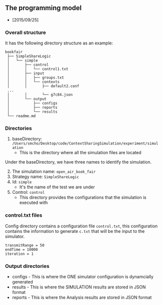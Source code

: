 ## The programming model

* [2015/09/25]

### Overall structure

It has the following directory structure as an example:

    bookfair
     ├── SimpleShareLogic
     │   └── simple
     │       ├── control
     │       │   └── control1.txt     
     │       ├── input
     │       │   ├── groups.txt     
     │       │   └── contexts
     │       │       ├── default2.conf
     ...
     │       │       └── g7c84.json
     │       └── output
     │           ├── configs
     │           ├── reports     
     │           └── results
     └── readme.md


### Directories 

1. baseDirectory: `/Users/smcho/Desktop/code/ContextSharingSimulation/experiment/simulation`
    * This is the directory where all the simulation files are located

Under the baseDirectory, we have three names to identify the simulation.

2. The simulation name: `open_air_book_fair`
3. Strategy name: `SimpleShareLogic`
4. Id: `simple`
    * It's the name of the test we are under
5. Control: `control`
    * This directory provides the configurations that the simulation is executed with 

### control.txt files

Config directory contains a configuration file `control.txt`, this configuration contains the information to generate `c.txt` 
that will be the input to the simulator. 

    transmitRange = 50
    endTime = 10000
    iteration = 1

### Output directories

* configs - This is where the ONE simulator configuration is dynamcially generated
* results - This is where the SIMULATION results are stored in JSON format
* reports - This is where the Analysis results are stored in JSON format